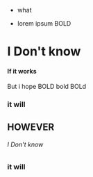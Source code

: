 - what
  
- lorem ipsum BOLD

# I Don't know

#### If it works

But i hope BOLD bold BOLd

### it will

## HOWEVER
###### I Don't know
### it will
